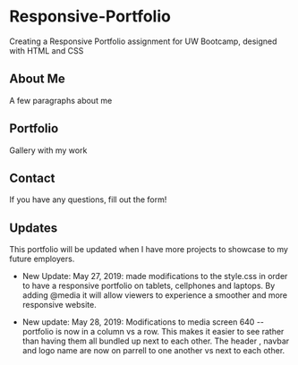 # Responsive-Portfolio

Creating a Responsive Portfolio assignment for UW Bootcamp, designed with HTML and CSS 

## About Me 

A few paragraphs about me 

## Portfolio

Gallery with my work 

## Contact 

If you have any questions, fill out the form!

## Updates 

This portfolio will be updated when I have more projects to showcase to my future employers. 

- New Update: May 27, 2019: made modifications to the style.css in order to have a responsive portfolio on tablets, cellphones and laptops. By adding @media it will allow viewers to experience a smoother and more responsive website. 

- New update: May 28, 2019: Modifications to media screen 640 -- portfolio is now in a column vs a row. This makes it easier to see rather than having them all bundled up next to each other. The header , navbar and logo name are now on parrell to one another vs next to each other. 
